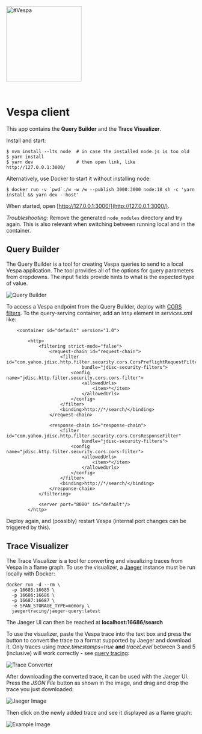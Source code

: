 <!-- Copyright Vespa.ai. Licensed under the terms of the Apache 2.0 license. See LICENSE in the project root. -->

<picture>
  <source media="(prefers-color-scheme: dark)" srcset="https://vespa.ai/assets/vespa-ai-logo-heather.svg">
  <source media="(prefers-color-scheme: light)" srcset="https://vespa.ai/assets/vespa-ai-logo-rock.svg">
  <img alt="#Vespa" width="200" src="https://vespa.ai/assets/vespa-ai-logo-rock.svg" style="margin-bottom: 25px;">
</picture>

# Vespa client

This app contains the **Query Builder** and the **Trace Visualizer**.

Install and start:

    $ nvm install --lts node  # in case the installed node.js is too old
    $ yarn install
    $ yarn dev                # then open link, like http://127.0.0.1:3000/

Alternatively, use Docker to start it without installing node:

    $ docker run -v `pwd`:/w -w /w --publish 3000:3000 node:18 sh -c 'yarn install && yarn dev --host'

When started, open [http://127.0.0.1:3000/](http://127.0.0.1:3000/).

_Troubleshooting:_ Remove the generated `node_modules` directory and try again.
This is also relevant when switching between running local and in the container.

## Query Builder

The Query Builder is a tool for creating Vespa queries to send to a local Vespa application.
The tool provides all of the options for query parameters from dropdowns.
The input fields provide hints to what is the expected type of value.

![Query Builder](img/querybuilder.png)

To access a Vespa endpoint from the Query Builder,
deploy with [CORS filters](https://developer.mozilla.org/en-US/docs/Web/HTTP/CORS).
To the query-serving container, add an `http` element in _services.xml_ like:

```
    <container id="default" version="1.0">

        <http>
            <filtering strict-mode="false">
                <request-chain id="request-chain">
                    <filter id="com.yahoo.jdisc.http.filter.security.cors.CorsPreflightRequestFilter"
                            bundle="jdisc-security-filters">
                        <config name="jdisc.http.filter.security.cors.cors-filter">
                            <allowedUrls>
                                <item>*</item>
                            </allowedUrls>
                        </config>
                    </filter>
                    <binding>http://*/search/</binding>
                </request-chain>

                <response-chain id="response-chain">
                    <filter id="com.yahoo.jdisc.http.filter.security.cors.CorsResponseFilter"
                            bundle="jdisc-security-filters">
                        <config name="jdisc.http.filter.security.cors.cors-filter">
                            <allowedUrls>
                                <item>*</item>
                            </allowedUrls>
                        </config>
                    </filter>
                    <binding>http://*/search/</binding>
                </response-chain>
            </filtering>

            <server port="8080" id="default"/>
        </http>
```

Deploy again, and (possibly) restart Vespa (internal port changes can be triggered by this).

## Trace Visualizer

The Trace Visualizer is a tool for converting and visualizing traces from Vespa in a flame graph.
To use the visualizer, a [Jaeger](https://www.jaegertracing.io/) instance must be run locally with Docker:

    docker run -d --rm \
      -p 16685:16685 \
      -p 16686:16686 \
      -p 16687:16687 \
      -e SPAN_STORAGE_TYPE=memory \
      jaegertracing/jaeger-query:latest

The Jaeger UI can then be reached at **localhost:16686/search**

To use the visualizer,
paste the Vespa trace into the text box
and press the button to convert the trace to a format supported by Jaeger and download it.
Only traces using _trace.timestamps=true_ **and** _traceLevel_ between 3 and 5 (inclusive) will work correctly -
see [query tracing](https://docs.vespa.ai/en/query-api.html#query-tracing):

![Trace Converter](img/TraceConverter.png)

After downloading the converted trace, it can be used with the Jaeger UI.
Press the _JSON File_ button as shown in the image, and drag and drop the trace you just downloaded:

![Jaeger Image](img/JaegerExample.png)

Then click on the newly added trace and see it displayed as a flame graph:

![Example Image](img/result.png)
